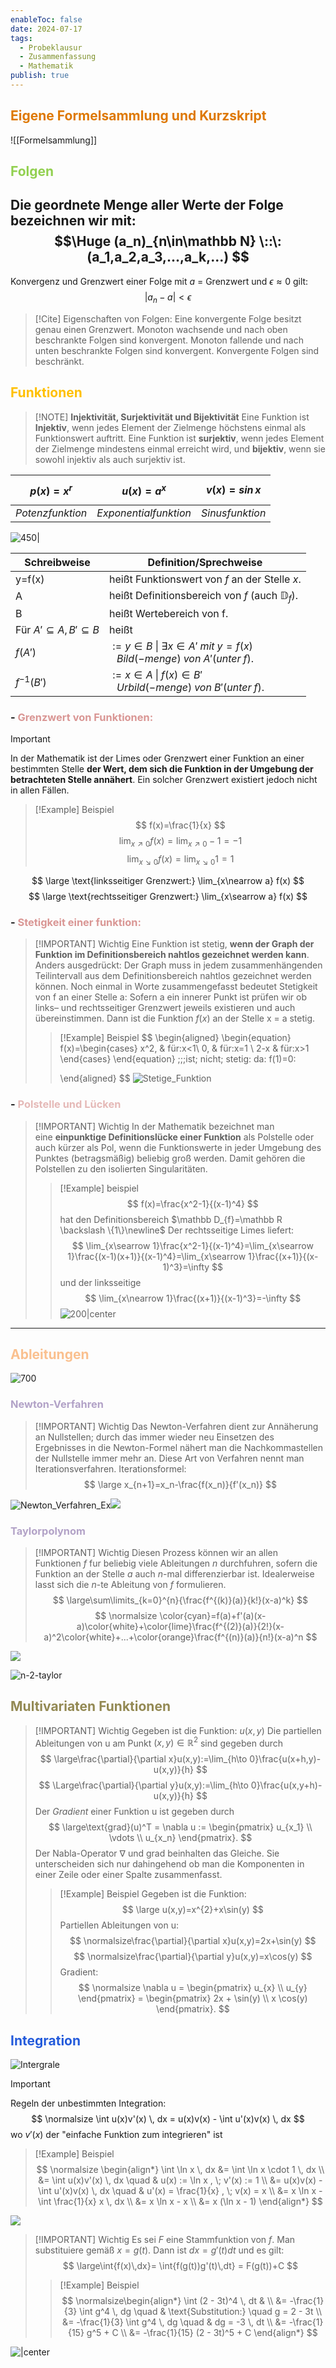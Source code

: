 ```yaml
---
enableToc: false
date: 2024-07-17
tags:
  - Probeklausur
  - Zusammenfassung
  - Mathematik
publish: true
---
```


## <font color="#de7802">Eigene Formelsammlung und Kurzskript</font>

![[Formelsammlung]]

## <font color="#92d050">Folgen</font>

Die geordnete Menge aller Werte der Folge bezeichnen wir mit:
$$\Huge
(a_n)_{n\in\mathbb N} \::\: (a_1,a_2,a_3,...,a_k,...)
$$
---
Konvergenz und Grenzwert einer Folge mit $a$ = Grenzwert und $\epsilon\approx0$ gilt:
$$
|a_n-a|<\epsilon
$$

> [!Cite]  Eigenschaften von Folgen:
> Eine konvergente Folge besitzt genau einen Grenzwert.
> Monoton wachsende und nach oben beschrankte Folgen sind konvergent.
> Monoton fallende und nach unten beschrankte Folgen sind konvergent.
> Konvergente Folgen sind beschränkt.

## <font color="#ffc000">Funktionen</font>
> [!NOTE] **Injektivität, Surjektivität und Bijektivität**
> Eine Funktion ist **Injektiv**, wenn jedes Element der Zielmenge höchstens einmal als Funktionswert auftritt.
> Eine Funktion ist **surjektiv**, wenn jedes Element der Zielmenge mindestens einmal erreicht wird, und **bijektiv**, wenn sie sowohl injektiv als auch surjektiv ist.
 
| $$p(x)=x^r$$     | $$u(x)=a^x$$          | $$v(x)=sin\,x$$ |
| ---------------- | --------------------- | --------------- |
| $Potenzfunktion$ | $Exponentialfunktion$ | $Sinusfunktion$ |

![450|](funktionen.png)

| Schreibweise                       | Definition/Sprechweise                                                                                  |
| ---------------------------------- | ------------------------------------------------------------------------------------------------------- |
| y=f(x)                             | heißt Funktionswert von $f$ an der Stelle $x$.                                                          |
| A                                  | heißt Definitionsbereich von $f$ (auch $\mathbb D_f$).                                                  |
| B                                  | heißt Wertebereich von f.                                                                               |
| Für $A'\subseteq A, B'\subseteq B$ | heißt                                                                                                   |
| $f(A')$                            | $:= {y\in B \:\vert\: \exists x \in A' \;mit\; y=f(x)}$<br>$\;\;\;Bild (-menge)\; von\; A'(unter\; f).$ |
| $f^{-1}(B')$                       | $:={x \in A \;\vert\; f(x)\in B'}$<br>$\;\;\; Urbild (-menge)\; von\; B'(unter\; f).$                   |


### - <font color="#d99694">Grenzwert von Funktionen:</font>

> [!IMPORTANT]
> In der Mathematik ist der Limes oder Grenzwert einer Funktion an einer bestimmten Stelle **der Wert, dem sich die Funktion in der Umgebung der betrachteten Stelle annähert**. Ein solcher Grenzwert existiert jedoch nicht in allen Fällen.
>> [!Example] Beispiel
>>$$
>>f(x)=\frac{1}{x}
>>$$
>> $$
>> \lim_{x\nearrow 0} f(x)=\lim_{x\nearrow 0}-1=-1 
>> $$
>> $$
>> \lim_{x\searrow 0} f(x)=\lim_{x\searrow 0}1=1
>> $$

$$
\large \text{linksseitiger Grenzwert:} \lim_{x\nearrow a} f(x)
$$
$$
\large \text{rechtsseitiger Grenzwert:} \lim_{x\searrow a} f(x)
$$

### - <font color="#d99694">Stetigkeit einer funktion:</font>
> [!IMPORTANT] Wichtig
> Eine Funktion ist stetig, **wenn der Graph der Funktion im Definitionsbereich nahtlos gezeichnet werden kann**. Anders ausgedrückt: Der Graph muss in jedem zusammenhängenden Teilintervall aus dem Definitionsbereich nahtlos gezeichnet werden können.
>Noch einmal in Worte zusammengefasst bedeutet Stetigkeit von f an einer Stelle a: Sofern a ein innerer Punkt ist prüfen wir ob links– und rechtsseitiger Grenzwert jeweils existieren und auch übereinstimmen. Dann ist die Funktion $f(x)$ an der Stelle x = a stetig.
>>[!Example] Beispiel
>>$$
>>\begin{aligned}
>>\begin{equation}
>>  f(x)=\begin{cases}
>>    x^2, & für\:x<1\\
>>    0, & für\:x=1 \\
>>    2-x & für\:x>1
>>  \end{cases}
>>\end{equation} \;\;\;ist\; nicht\; stetig\: da\: f(1)=0\:
>>
>>\end{aligned}
>>$$
>>![Stetige_Funktion](Stetige_Funktion.png)



### - <font color="#e5b9b7">Polstelle und Lücken</font>

> [!IMPORTANT] Wichtig
> In der Mathematik bezeichnet man eine **einpunktige Definitionslücke einer Funktion** als Polstelle oder auch kürzer als Pol, wenn die Funktionswerte in jeder Umgebung des Punktes (betragsmäßig) beliebig groß werden. Damit gehören die Polstellen zu den isolierten Singularitäten.
>> [!Example] beispiel
>> $$
>> f(x)=\frac{x^2-1}{(x-1)^4}
>> $$
>> hat den Definitionsbereich $\mathbb D_{f}=\mathbb R \backslash \{1\}\newline$
>> Der rechtsseitige Limes liefert:
>> $$
>> \lim_{x\searrow 1}\frac{x^2-1}{(x-1)^4}=\lim_{x\searrow 1}\frac{(x-1)(x+1)}{(x-1)^4}=\lim_{x\searrow 1}\frac{(x+1)}{(x-1)^3}=\infty
>> $$
>> und der linksseitige 
>> $$
>> \lim_{x\nearrow 1}\frac{(x+1)}{(x-1)^3}=-\infty
>> $$
>> ![200|center](Pollstelle.png)



<hr class="do-not-print" style="page-break-after:always;"/>

## <font color="#fac08f">Ableitungen</font>

![700](Ableitungen.png)

### <font color="#b2a2c7">Newton-Verfahren</font>
> [!IMPORTANT] Wichtig
> Das Newton-Verfahren dient zur Annäherung an Nullstellen; durch das immer wieder neu Einsetzen des Ergebnisses in die Newton-Formel nähert man die Nachkommastellen der Nullstelle immer mehr an. Diese Art von Verfahren nennt man Iterationsverfahren.
> Iterationsformel:
> $$
> \large x_{n+1}=x_n-\frac{f(x_n)}{f'(x_n)}
> $$

![Newton_Verfahren_Ex](Newton_Verfahren_Ex.png)![](NewtonIteration_Ani.gif)

### <font color="#b2a2c7">Taylorpolynom</font>

>[!IMPORTANT] Wichtig
>Diesen Prozess können wir an allen Funktionen $f$ fur beliebig viele Ableitungen $n$ durchfuhren, sofern die Funktion an der Stelle $a$ auch $n$-mal differenzierbar ist. Idealerweise lasst sich die $n$-te Ableitung von $f$ formulieren.
>$$
>\large\sum\limits_{k=0}^{n}{\frac{f^{(k)}(a)}{k!}(x-a)^k}
>$$
>$$
>\normalsize \color{cyan}=f(a)+f'(a)(x-a)\color{white}+\color{lime}\frac{f^{(2)}(a)}{2!}(x-a)^2\color{white}+...+\color{orange}\frac{f^{(n)}(a)}{n!}(x-a)^n
>$$

![](https://www.youtube.com/watch?v=urPIxvNBXF0)

![n-2-taylor](n-2-taylor.gif)
## <font color="#938953">Multivariaten Funktionen</font>

> [!IMPORTANT] Wichtig
> Gegeben ist die Funktion: $u(x,y)$
> Die partiellen Ableitungen von u am Punkt $(x, y) \in \mathbb R^2$ sind gegeben durch
> $$
> \large\frac{\partial}{\partial x}u(x,y):=\lim_{h\to 0}\frac{u(x+h,y)-u(x,y)}{h}
> $$
> $$
> \Large\frac{\partial}{\partial y}u(x,y):=\lim_{h\to 0}\frac{u(x,y+h)-u(x,y)}{h}
> $$
> Der *Gradient* einer Funktion u ist gegeben durch
> $$
> \large\text{grad}(u)^T = \nabla u := \begin{pmatrix} u_{x_1} \\ \vdots \\ u_{x_n} \end{pmatrix}.
> $$
> Der Nabla-Operator $\nabla$ und grad beinhalten das Gleiche. Sie unterscheiden sich nur dahingehend ob man die Komponenten in einer Zeile oder einer Spalte zusammenfasst.
> > [!Example] Beispiel
>> Gegeben ist die Funktion:
>>$$
>>\large u(x,y)=x^{2}+x\sin(y)
>>$$
>>Partiellen Ableitungen von u:
>>$$
>>\normalsize\frac{\partial}{\partial x}u(x,y)=2x+\sin(y)
>>$$
>>$$
>>\normalsize\frac{\partial}{\partial y}u(x,y)=x\cos(y)
>>$$
>> Gradient: 
>> $$
>> \normalsize \nabla u = \begin{pmatrix} u_{x} \\ u_{y} \end{pmatrix} = \begin{pmatrix} 2x + \sin(y) \\ x \cos(y) \end{pmatrix}. 
>> $$



## <font color="#245bdb">Integration</font>

![Intergrale](Intergrale.png)

> [!IMPORTANT] 
> Regeln der unbestimmten Integration:
> $$
> \normalsize \int u(x)v'(x) \, dx = u(x)v(x) - \int u'(x)v(x) \, dx 
> $$
>wo $v'(x)$ der "einfache Funktion zum integrieren" ist
>> [!Example] Beispiel
>>$$
>>\normalsize
>>\begin{align*}
>>\int \ln x \, dx &= \int \ln x \cdot 1 \, dx \\
>>&= \int u(x)v'(x) \, dx \quad & u(x) := \ln x , \; v'(x) := 1 \\
>>&= u(x)v(x) - \int u'(x)v(x) \, dx \quad & u'(x) = \frac{1}{x} , \; v(x) = x \\
>>&= x \ln x - \int \frac{1}{x} x \, dx \\
>>&= x \ln x - x \\
>>&= x (\ln x - 1)
>>\end{align*}
>>$$

![](https://www.youtube.com/watch?v=UfbXbij5LW8)

> [!IMPORTANT] Wichtig
> Es sei $F$ eine Stammfunktion von $f$. Man substituiere gemäß $x = g(t)$. Dann ist $dx = g ′ (t) dt$ und es gilt:
>$$
>\large\int{f(x)\,dx}= \int{f(g(t))g'(t)\,dt} = F(g(t))+C
>$$
>> [!Example] Beispiel 
>>$$
>>\normalsize\begin{align*}
>>\int (2 - 3t)^4 \, dt & \\
>>&= -\frac{1}{3} \int g^4 \, dg \quad & \text{Substitution:} \quad g = 2 - 3t \\
>>&= -\frac{1}{3} \int g^4 \, dg \quad & dg = -3 \, dt \\
>>&= -\frac{1}{15} g^5 + C \\
>>&= -\frac{1}{15} (2 - 3t)^5 + C
>>\end{align*}
>>$$

![|center](https://youtu.be/rKGlE4av4-c)

